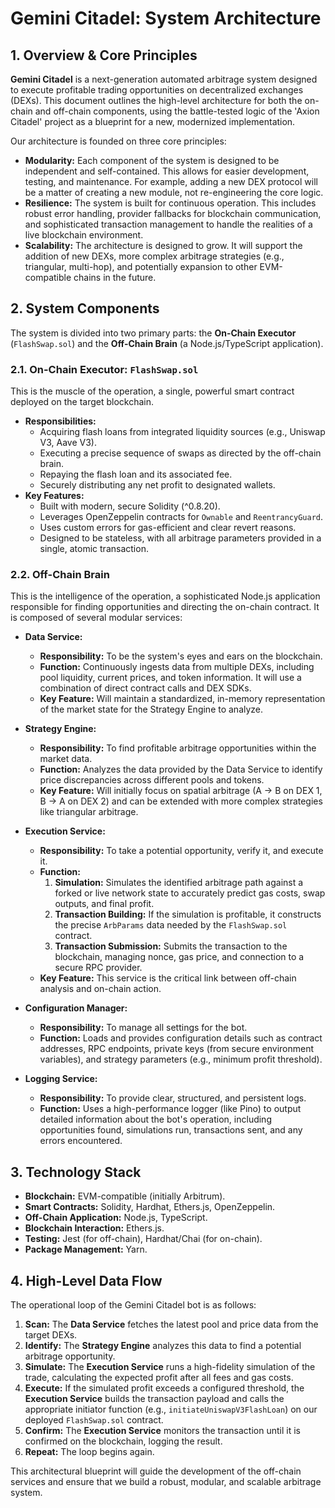 # Gemini Citadel: System Architecture

## 1. Overview & Core Principles

**Gemini Citadel** is a next-generation automated arbitrage system designed to execute profitable trading opportunities on decentralized exchanges (DEXs). This document outlines the high-level architecture for both the on-chain and off-chain components, using the battle-tested logic of the 'Axion Citadel' project as a blueprint for a new, modernized implementation.

Our architecture is founded on three core principles:

-   **Modularity:** Each component of the system is designed to be independent and self-contained. This allows for easier development, testing, and maintenance. For example, adding a new DEX protocol will be a matter of creating a new module, not re-engineering the core logic.
-   **Resilience:** The system is built for continuous operation. This includes robust error handling, provider fallbacks for blockchain communication, and sophisticated transaction management to handle the realities of a live blockchain environment.
-   **Scalability:** The architecture is designed to grow. It will support the addition of new DEXs, more complex arbitrage strategies (e.g., triangular, multi-hop), and potentially expansion to other EVM-compatible chains in the future.

## 2. System Components

The system is divided into two primary parts: the **On-Chain Executor** (`FlashSwap.sol`) and the **Off-Chain Brain** (a Node.js/TypeScript application).

### 2.1. On-Chain Executor: `FlashSwap.sol`

This is the muscle of the operation, a single, powerful smart contract deployed on the target blockchain.

-   **Responsibilities:**
    -   Acquiring flash loans from integrated liquidity sources (e.g., Uniswap V3, Aave V3).
    -   Executing a precise sequence of swaps as directed by the off-chain brain.
    -   Repaying the flash loan and its associated fee.
    -   Securely distributing any net profit to designated wallets.
-   **Key Features:**
    -   Built with modern, secure Solidity (^0.8.20).
    -   Leverages OpenZeppelin contracts for `Ownable` and `ReentrancyGuard`.
    -   Uses custom errors for gas-efficient and clear revert reasons.
    -   Designed to be stateless, with all arbitrage parameters provided in a single, atomic transaction.

### 2.2. Off-Chain Brain

This is the intelligence of the operation, a sophisticated Node.js application responsible for finding opportunities and directing the on-chain contract. It is composed of several modular services:

-   **Data Service:**
    -   **Responsibility:** To be the system's eyes and ears on the blockchain.
    -   **Function:** Continuously ingests data from multiple DEXs, including pool liquidity, current prices, and token information. It will use a combination of direct contract calls and DEX SDKs.
    -   **Key Feature:** Will maintain a standardized, in-memory representation of the market state for the Strategy Engine to analyze.

-   **Strategy Engine:**
    -   **Responsibility:** To find profitable arbitrage opportunities within the market data.
    -   **Function:** Analyzes the data provided by the Data Service to identify price discrepancies across different pools and tokens.
    -   **Key Feature:** Will initially focus on spatial arbitrage (A -> B on DEX 1, B -> A on DEX 2) and can be extended with more complex strategies like triangular arbitrage.

-   **Execution Service:**
    -   **Responsibility:** To take a potential opportunity, verify it, and execute it.
    -   **Function:**
        1.  **Simulation:** Simulates the identified arbitrage path against a forked or live network state to accurately predict gas costs, swap outputs, and final profit.
        2.  **Transaction Building:** If the simulation is profitable, it constructs the precise `ArbParams` data needed by the `FlashSwap.sol` contract.
        3.  **Transaction Submission:** Submits the transaction to the blockchain, managing nonce, gas price, and connection to a secure RPC provider.
    -   **Key Feature:** This service is the critical link between off-chain analysis and on-chain action.

-   **Configuration Manager:**
    -   **Responsibility:** To manage all settings for the bot.
    -   **Function:** Loads and provides configuration details such as contract addresses, RPC endpoints, private keys (from secure environment variables), and strategy parameters (e.g., minimum profit threshold).

-   **Logging Service:**
    -   **Responsibility:** To provide clear, structured, and persistent logs.
    -   **Function:** Uses a high-performance logger (like Pino) to output detailed information about the bot's operation, including opportunities found, simulations run, transactions sent, and any errors encountered.

## 3. Technology Stack

-   **Blockchain:** EVM-compatible (initially Arbitrum).
-   **Smart Contracts:** Solidity, Hardhat, Ethers.js, OpenZeppelin.
-   **Off-Chain Application:** Node.js, TypeScript.
-   **Blockchain Interaction:** Ethers.js.
-   **Testing:** Jest (for off-chain), Hardhat/Chai (for on-chain).
-   **Package Management:** Yarn.

## 4. High-Level Data Flow

The operational loop of the Gemini Citadel bot is as follows:

1.  **Scan:** The **Data Service** fetches the latest pool and price data from the target DEXs.
2.  **Identify:** The **Strategy Engine** analyzes this data to find a potential arbitrage opportunity.
3.  **Simulate:** The **Execution Service** runs a high-fidelity simulation of the trade, calculating the expected profit after all fees and gas costs.
4.  **Execute:** If the simulated profit exceeds a configured threshold, the **Execution Service** builds the transaction payload and calls the appropriate initiator function (e.g., `initiateUniswapV3FlashLoan`) on our deployed `FlashSwap.sol` contract.
5.  **Confirm:** The **Execution Service** monitors the transaction until it is confirmed on the blockchain, logging the result.
6.  **Repeat:** The loop begins again.

This architectural blueprint will guide the development of the off-chain services and ensure that we build a robust, modular, and scalable arbitrage system.